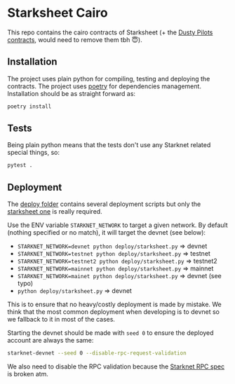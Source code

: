# Starksheet Cairo

This repo contains the cairo contracts of Starksheet (+ the
[Dusty Pilots contracts](https://mintsquare.io/collection/starknet/0x00d1540fbe29acb2522694e9e3d1d776f1ab70773d33149997a65d06cc8a816f),
would need to remove them tbh 😇).

## Installation

The project uses plain python for compiling, testing and deploying the
contracts. The project uses [poetry](https://python-poetry.org/) for
dependencies management. Installation should be as straight forward as:

```bash
poetry install
```

## Tests

Being plain python means that the tests don't use any Starknet related special
things, so:

```bash
pytest .
```

## Deployment

The [deploy folder](./deploy/) contains several deployment scripts but only the
[starksheet one](./deploy/starksheet.py) is really required.

Use the ENV variable `STARKNET_NETWORK` to target a given network. By default
(nothing specified or no match), it will target the devnet (see below):

- `STARKNET_NETWORK=devnet python deploy/starksheet.py` => devnet
- `STARKNET_NETWORK=testnet python deploy/starksheet.py` => testnet
- `STARKNET_NETWORK=testnet2 python deploy/starksheet.py` => testnet2
- `STARKNET_NETWORK=mainnet python deploy/starksheet.py` => mainnet
- `STARKNET_NETWORK=mainet python deploy/starksheet.py` => devnet (see typo)
- `python deploy/starksheet.py` => devnet

This is to ensure that no heavy/costly deployment is made by mistake. We think
that the most common deployment when developing is to devnet so we fallback to
it in most of the cases.

Starting the devnet should be made with `seed 0` to ensure the deployed account
are always the same:

```bash
starknet-devnet --seed 0 --disable-rpc-request-validation
```

We also need to disable the RPC validation because the
[Starknet RPC spec](https://github.com/starkware-libs/starknet-api/tree/main/src)
is broken atm.
